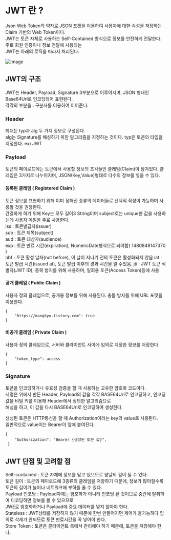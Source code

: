 # JWT 란 ?
Json Web Token의 약자로 JSON 포캣을 이용하여 사용자에 대한 속성을 저장하는  Claim 기반의 Web Token이다.    
JWT는 토큰 자체로 사용하는 Self-Contained 방식으로 정보를 안전하게 전달한다. 주로 회원 인증이나 정보 전달에 사용되는   
JWT는 아래의 로직을 따라서 처리된다.

![image](https://github.com/kj-cs-study/CS-Study/assets/37789623/4de7558e-cffd-480e-a42b-87f2a054a758)

## JWT의 구조
JWT는  Header, Payload, Signature 3부분으로 이루어지며, JSON 형태인 Base64Url로 인코딩되어 표현된다.   
각각의 부분을 . 구분자를 이용하여 이어준다.

### Header
헤더는 typ과 alg 두 가지 정보로 구성된다.   
alg는 Signature를 해싱하기 위한 알고리즘을 지정하는 것이다.
typ은 토큰의 타입을 지정한다. ex) JWT

### Payload
토큰의 페이로드에는 토큰에서 사용할 정보의 조각들인 클레임(Claim)이 담겨있다.
클레임은 3가지로 나누어지며, JSON(Key,Value)형태로 다수의 정보를 넣을 수 있다.
#### 등록된 클레임 ( Registered Claim )
토큰 정보를 표현하기 위해 이미 정해진 종류의 데이터들로 선택적 작성이 가능하며 사용할 것을 권장한다.   
간결하게 하기 위해 Key는 모두 길이3 String이며 subject로는 unique한 값을 사용하는데 사용자 메일을 주로 사용한다.   
iss : 토큰발급자(issuer)   
sub : 토큰 제목(subject)   
aud : 토큰 대상자(audience)   
exp : 토큰 만료 시간(expiration), NumericDate형식으로 되야함( 1480849147370 )   
nbf : 토큰 활성 날자(not before), 이 날이 지나기 전의 토큰은 활성화되지 않음
iat : 토큰 발급 시간(issued at), 토큰 발급 이후의 경과 시간을 알 수있음.
jti : JWT 토큰 식별자(JWT ID), 중복 방지를 위해 사용하며, 일회용 토큰(Access Token)등에 사용

#### 공개 클레임 ( Public Claim )
사용자 정의 클레임으로, 공개용 정보를 위해 사용된다. 충돌 방지를 위해 URL 포맷을 이용한다.
```
{ 
    "https://mangkyu.tistory.com": true
}
```

#### 비공개 클레임 ( Private Claim )
사용자 정의 클레임으로, 서버와 클라이언트 사이에 임의로 지정한 정보를 저장한다.
```
{ 
    "token_type": access 
}
```

### Signature
토큰을 인코딩하거나 유효성 검증을 할 때 사용하는 고유한 암호화 코드이다.   
서명은 위에서 만든 Header, Payload의 값을 각각 BASE64Url로 인코딩하고, 인코딩 값을 비밀 키를 이용해 Header에서 정의한 알고리즘으로   
해싱을 하고, 이 값을 다시 BASE64Url로 인코딩하여 생성한다.


생성된 토큰은 HTTP통신을 할 때 Authorization이라는 key의 value로 사용된다.    
일반적으로 value이는 Bearer이 앞에 붙여진다.
```
{ 
    "Authorization": "Bearer {생성된 토큰 값}",
 }
```
## JWT 단점 및 고려할 점
Self-contained : 토큰 자체에 정보를 담고 있으므로 양날의 검이 될 수 있다.   
토큰 길이 : 토큰의 페이로드에 3종류의 클레임을 저장하기 때문에, 정보가 많아질수록 토큰의 길이가 늘어나 네트워크에 부하를 줄 수 있다.   
Payload 인코딩 : Payload자체는 암호화가 아니라 인코딩 된 것이므로 중간에 탈취하여 디코딩하면 정보를 볼 수 있으므로   
                 JWE로 암호화하거나 Payload에 중요 데이터를 넣지 않아야 한다.    
Stateless : JWT상태를 저장하지 않기 때문에 한번 만들어지면 제어가 불가능하다 임의로 삭제가 안되므로 토큰 만료시간을 꼭 넣어야 한다.   
Store Token : 토큰은 클라이언트 측에서 관리해야 하기 때문에, 토큰을 저장해야 한다.
